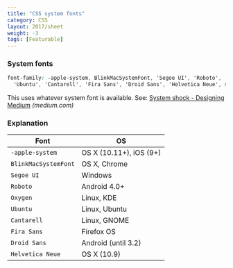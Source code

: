 ```yaml
---
title: "CSS system fonts"
category: CSS
layout: 2017/sheet
weight: -3
tags: [Featurable]
---
```


### System fonts

```css
font-family: -apple-system, BlinkMacSystemFont, 'Segoe UI', 'Roboto', 'Oxygen',
  'Ubuntu', 'Cantarell', 'Fira Sans', 'Droid Sans', 'Helvetica Neue', sans-serif;
```

This uses whatever system font is available. See: [System shock - Designing Medium](https://medium.design/system-shock-6b1dc6d6596f?gi=90078e194544) _(medium.com)_

### Explanation

| Font                 | OS                      |
| -------------------- | ----------------------- |
| `-apple-system`      | OS X (10.11+), iOS (9+) |
| `BlinkMacSystemFont` | OS X, Chrome            |
| `Segoe UI`           | Windows                 |
| `Roboto`             | Android 4.0+            |
| `Oxygen`             | Linux, KDE              |
| `Ubuntu`             | Linux, Ubuntu           |
| `Cantarell`          | Linux, GNOME            |
| `Fira Sans`          | Firefox OS              |
| `Droid Sans`         | Android (until 3.2)     |
| `Helvetica Neue`     | OS X (10.9)             |
